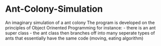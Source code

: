 # Ant-Colony-Simulation
An imaginary simulation of a ant colony 
The program is developed on the principles of Object Orinented Programming 
  for instance: 
    - there is an ant super class
    - the ant class then branches off into many seperate types of ants that essentially have the same code (moving, eating algorithm)
